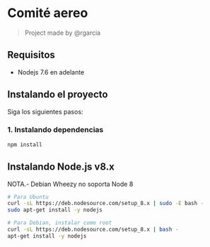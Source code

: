 # Comité aereo

> Project made by @rgarcia

## Requisitos
- Nodejs 7.6 en adelante

## Instalando el proyecto

Siga los siguientes pasos:

### 1. Instalando dependencias
``` bash
npm install
```


## Instalando Node.js v8.x

NOTA.- Debian Wheezy no soporta Node 8

``` bash
# Para Ubuntu
curl -sL https://deb.nodesource.com/setup_8.x | sudo -E bash -
sudo apt-get install -y nodejs

# Para Debian, instalar como root
curl -sL https://deb.nodesource.com/setup_8.x | bash -
apt-get install -y nodejs
```
